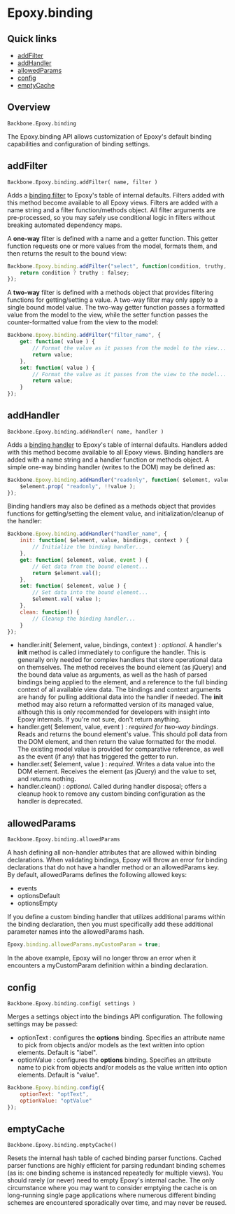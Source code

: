 # Epoxy.binding

## Quick links

* [addFilter](#addfilter)
* [addHandler](#addhandler)
* [allowedParams](#allowedparams)
* [config](#config)
* [emptyCache](#emptycache)

## Overview

`Backbone.Epoxy.binding`

The Epoxy.binding API allows customization of Epoxy's default binding capabilities and configuration of binding settings.

## addFilter

`Backbone.Epoxy.binding.addFilter( name, filter )`

Adds a [binding filter](#binding-filters) to Epoxy's table of internal defaults. Filters added with this method become available to all Epoxy views. Filters are added with a name string and a filter function/methods object. All filter arguments are pre-processed, so you may safely use conditional logic in filters without breaking automated dependency maps.

A **one-way** filter is defined with a name and a getter function. This getter function requests one or more values from the model, formats them, and then returns the result to the bound view:

```js
Backbone.Epoxy.binding.addFilter("select", function(condition, truthy, falsey) {
    return condition ? truthy : falsey;
});
```

A **two-way** filter is defined with a methods object that provides filtering functions for getting/setting a value. A two-way filter may only apply to a single bound model value. The two-way getter function passes a formatted value from the model to the view, while the setter function passes the counter-formatted value from the view to the model:

```js
Backbone.Epoxy.binding.addFilter("filter_name", {
    get: function( value ) {
        // Format the value as it passes from the model to the view...
        return value;
    },
    set: function( value ) {
        // Format the value as it passes from the view to the model...
        return value;
    }
});
```

## addHandler

`Backbone.Epoxy.binding.addHandler( name, handler )`

Adds a [binding handler](#binding-handlers) to Epoxy's table of internal defaults. Handlers added with this method become available to all Epoxy views. Binding handlers are added with a name string and a handler function or methods object. A simple one-way binding handler (writes to the DOM) may be defined as:

```js
Backbone.Epoxy.binding.addHandler("readonly", function( $element, value ) {
    $element.prop( "readonly", !!value );
});
```

Binding handlers may also be defined as a methods object that provides functions for getting/setting the element value, and initialization/cleanup of the handler:

```js
Backbone.Epoxy.binding.addHandler("handler_name", {
    init: function( $element, value, bindings, context ) {
        // Initialize the binding handler...
    },
    get: function( $element, value, event ) {
        // Get data from the bound element...
        return $element.val();
    },
    set: function( $element, value ) {
        // Set data into the bound element...
        $element.val( value );
    },
    clean: function() {
        // Cleanup the binding handler...
    }
});
```

*   handler.init( $element, value, bindings, context ) : _optional_. A handler's **init** method is called immediately to configure the handler. This is generally only needed for complex handlers that store operational data on themselves. The method receives the bound element (as jQuery) and the bound data value as arguments, as well as the hash of parsed bindings being applied to the element, and a reference to the full binding context of all available view data. The bindings and context arguments are handy for pulling additional data into the handler if needed. The **init** method may also return a reformatted version of its managed value, although this is only recommended for developers with insight into Epoxy internals. If you're not sure, don't return anything.
*   handler.get( $element, value, event ) : _required for two-way bindings_. Reads and returns the bound element's value. This should poll data from the DOM element, and then return the value formatted for the model. The existing model value is provided for comparative reference, as well as the event (if any) that has triggered the getter to run.
*   handler.set( $element, value ) : _required_. Writes a data value into the DOM element. Receives the element (as jQuery) and the value to set, and returns nothing.
*   handler.clean() : _optional_. Called during handler disposal; offers a cleanup hook to remove any custom binding configuration as the handler is deprecated.

## allowedParams

`Backbone.Epoxy.binding.allowedParams`

A hash defining all non-handler attributes that are allowed within binding declarations. When validating bindings, Epoxy will throw an error for binding declarations that do not have a handler method or an allowedParams key. By default, allowedParams defines the following allowed keys:

*   events
*   optionsDefault
*   optionsEmpty

If you define a custom binding handler that utilizes additional params within the binding declaration, then you must specifically add these additional parameter names into the allowedParams hash.

```js
Epoxy.binding.allowedParams.myCustomParam = true;
```

In the above example, Epoxy will no longer throw an error when it encounters a myCustomParam definition within a binding declaration.

## config

`Backbone.Epoxy.binding.config( settings )`

Merges a settings object into the bindings API configuration. The following settings may be passed:

*   optionText : configures the **options** binding. Specifies an attribute name to pick from objects and/or models as the text written into option elements. Default is "label".
*   optionValue : configures the **options** binding. Specifies an attribute name to pick from objects and/or models as the value written into option elements. Default is "value".

```js
Backbone.Epoxy.binding.config({
    optionText: "optText",
    optionValue: "optValue"
});
```

## emptyCache

`Backbone.Epoxy.binding.emptyCache()`

Resets the internal hash table of cached binding parser functions. Cached parser functions are highly efficient for parsing redundant binding schemes (as is: one binding scheme is instanced repeatedly for multiple views). You should rarely (or never) need to empty Epoxy's internal cache. The only circumstance where you may want to consider emptying the cache is on long-running single page applications where numerous different binding schemes are encountered sporadically over time, and may never be reused.
